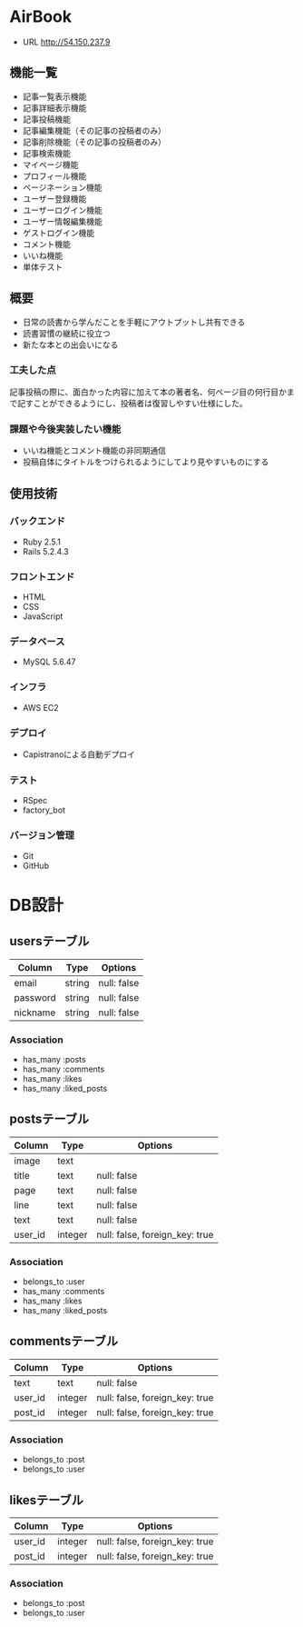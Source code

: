 # AirBook
- URL http://54.150.237.9

## 機能一覧
- 記事一覧表示機能
- 記事詳細表示機能
- 記事投稿機能
- 記事編集機能（その記事の投稿者のみ）
- 記事削除機能（その記事の投稿者のみ）
- 記事検索機能
- マイページ機能
- プロフィール機能
- ページネーション機能
- ユーザー登録機能
- ユーザーログイン機能
- ユーザー情報編集機能
- ゲストログイン機能
- コメント機能
- いいね機能
- 単体テスト

## 概要
- 日常の読書から学んだことを手軽にアウトプットし共有できる
- 読書習慣の継続に役立つ
- 新たな本との出会いになる

### 工夫した点
記事投稿の際に、面白かった内容に加えて本の著者名、何ページ目の何行目かまで記すことができるようにし、投稿者は復習しやすい仕様にした。
### 課題や今後実装したい機能
- いいね機能とコメント機能の非同期通信
- 投稿自体にタイトルをつけられるようにしてより見やすいものにする

## 使用技術
### バックエンド
- Ruby 2.5.1
- Rails 5.2.4.3

### フロントエンド
- HTML
- CSS
- JavaScript

### データベース
- MySQL 5.6.47

### インフラ
- AWS EC2

### デプロイ
- Capistranoによる自動デプロイ

### テスト
- RSpec
- factory_bot

### バージョン管理
- Git
- GitHub

# DB設計
## usersテーブル
|Column|Type|Options|
|------|----|-------|
|email|string|null: false|
|password|string|null: false|
|nickname|string|null: false|
### Association
- has_many :posts
- has_many :comments
- has_many :likes
- has_many :liked_posts

## postsテーブル
|Column|Type|Options|
|------|----|-------|
|image|text||
|title|text|null: false|
|page|text|null: false|
|line|text|null: false|
|text|text|null: false|
|user_id|integer|null: false, foreign_key: true|
### Association
- belongs_to :user
- has_many :comments
- has_many :likes
- has_many :liked_posts

## commentsテーブル
|Column|Type|Options|
|------|----|-------|
|text|text|null: false|
|user_id|integer|null: false, foreign_key: true|
|post_id|integer|null: false, foreign_key: true|
### Association
- belongs_to :post
- belongs_to :user

## likesテーブル
|Column|Type|Options|
|------|----|-------|
|user_id|integer|null: false, foreign_key: true|
|post_id|integer|null: false, foreign_key: true|
### Association
- belongs_to :post
- belongs_to :user